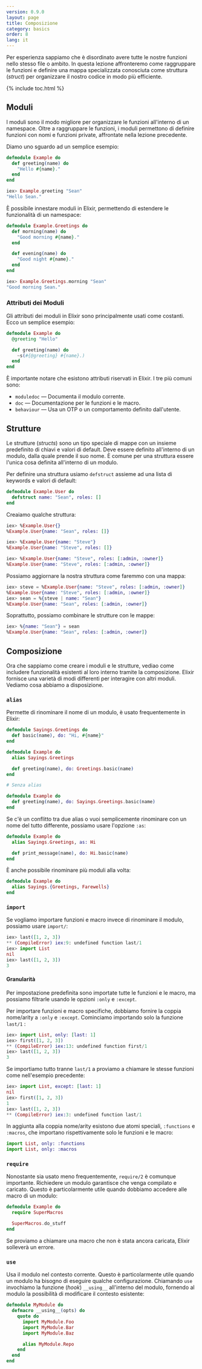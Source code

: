 ```yaml
---
version: 0.9.0
layout: page
title: Composizione
category: basics
order: 8
lang: it
---
```


Per esperienza sappiamo che è disordinato avere tutte le nostre funzioni nello stesso file o ambito. In questa lezione affronteremo come raggruppare le funzioni e definire una mappa specializzata conosciuta come struttura (_struct_) per organizzare il nostro codice in modo più efficiente.

{% include toc.html %}

## Moduli

I moduli sono il modo migliore per organizzare le funzioni all'interno di un namespace. Oltre a raggruppare le funzioni, i moduli permettono di definire funzioni con nomi e funzioni private, affrontate nella lezione precedente.

Diamo uno sguardo ad un semplice esempio:

``` elixir
defmodule Example do
  def greeting(name) do
    "Hello #{name}."
  end
end

iex> Example.greeting "Sean"
"Hello Sean."
```

È possibile innestare moduli in Elixir, permettendo di estendere le funzionalità di un namespace:

```elixir
defmodule Example.Greetings do
  def morning(name) do
    "Good morning #{name}."
  end

  def evening(name) do
    "Good night #{name}."
  end
end

iex> Example.Greetings.morning "Sean"
"Good morning Sean."
```

### Attributi dei Moduli

Gli attributi dei moduli in Elixir sono principalmente usati come costanti. Ecco un semplice esempio:

```elixir
defmodule Example do
  @greeting "Hello"

  def greeting(name) do
    ~s(#{@greeting} #{name}.)
  end
end
```

È importante notare che esistono attributi riservati in Elixir. I tre più comuni sono:

+ `moduledoc` — Documenta il modulo corrente.
+ `doc` — Documentazione per le funzioni e le macro.
+ `behaviour` — Usa un OTP o un comportamento definito dall'utente.

## Strutture

Le strutture (_structs_) sono un tipo speciale di mappe con un insieme predefinito di chiavi e valori di default. Deve essere definito all'interno di un modulo, dalla quale prende il suo nome. È comune per una struttura essere l'unica cosa definita all'interno di un modulo.

Per definire una struttura usiamo `defstruct` assieme ad una lista di keywords e valori di default:

```elixir
defmodule Example.User do
  defstruct name: "Sean", roles: []
end
```

Creaiamo qualche struttura:

```elixir
iex> %Example.User{}
%Example.User{name: "Sean", roles: []}

iex> %Example.User{name: "Steve"}
%Example.User{name: "Steve", roles: []}

iex> %Example.User{name: "Steve", roles: [:admin, :owner]}
%Example.User{name: "Steve", roles: [:admin, :owner]}
```

Possiamo aggiornare la nostra struttura come faremmo con una mappa:

```elixir
iex> steve = %Example.User{name: "Steve", roles: [:admin, :owner]}
%Example.User{name: "Steve", roles: [:admin, :owner]}
iex> sean = %{steve | name: "Sean"}
%Example.User{name: "Sean", roles: [:admin, :owner]}
```

Soprattutto, possiamo combinare le strutture con le mappe:

```elixir
iex> %{name: "Sean"} = sean
%Example.User{name: "Sean", roles: [:admin, :owner]}
```

## Composizione

Ora che sappiamo come creare i moduli e le strutture, vediao come includere funzionalità esistenti al loro interno tramite la composizione. Elixir fornisce una varietà di modi differenti per interagire con altri moduli. Vediamo cosa abbiamo a disposizione.

### `alias`

Permette di rinominare il nome di un modulo, è usato frequentemente in Elixir:

```elixir
defmodule Sayings.Greetings do
  def basic(name), do: "Hi, #{name}"
end

defmodule Example do
  alias Sayings.Greetings

  def greeting(name), do: Greetings.basic(name)
end

# Senza alias

defmodule Example do
  def greeting(name), do: Sayings.Greetings.basic(name)
end
```

Se c'è un conflitto tra due alias o vuoi semplicemente rinominare con un nome del tutto differente, possiamo usare l'opzione `:as`:

```elixir
defmodule Example do
  alias Sayings.Greetings, as: Hi

  def print_message(name), do: Hi.basic(name)
end
```

È anche possibile rinominare più moduli alla volta:

```elixir
defmodule Example do
  alias Sayings.{Greetings, Farewells}
end
```

### `import`

Se vogliamo importare funzioni e macro invece di rinominare il modulo, possiamo usare `import/`:

```elixir
iex> last([1, 2, 3])
** (CompileError) iex:9: undefined function last/1
iex> import List
nil
iex> last([1, 2, 3])
3
```

#### Granularità

Per impostazione predefinita sono importate tutte le funzioni e le macro, ma possiamo filtrarle usando le opzioni `:only` e `:except`.

Per importare funzioni e macro specifiche, dobbiamo fornire la coppia nome/arity a `:only` e `:except`. Cominciamo importando solo la funzione `last/1` :

```elixir
iex> import List, only: [last: 1]
iex> first([1, 2, 3])
** (CompileError) iex:13: undefined function first/1
iex> last([1, 2, 3])
3
```

Se importiamo tutto tranne `last/1` a proviamo a chiamare le stesse funzioni come nell'esempio precedente:

```elixir
iex> import List, except: [last: 1]
nil
iex> first([1, 2, 3])
1
iex> last([1, 2, 3])
** (CompileError) iex:3: undefined function last/1
```

In aggiunta alla coppia nome/arity esistono due atomi speciali, `:functions` e `:macros`, che importano rispettivamente solo le funzioni e le macro:

```elixir
import List, only: :functions
import List, only: :macros
```

### `require`

Nonostante sia usato meno frequentemente, `require/2` è comunque importante. Richiedere un modulo garantisce che venga compilato e caricato. Questo è particolarmente utile quando dobbiamo accedere alle macro di un modulo:

```elixir
defmodule Example do
  require SuperMacros

  SuperMacros.do_stuff
end
```

Se proviamo a chiamare una macro che non è stata ancora caricata, Elixir solleverà un errore.

### `use`

Usa il modulo nel contesto corrente. Questo è particolarmente utile quando un modulo ha bisogno di eseguire qualche configurazione. Chiamando `use` invochiamo la funzione (_hook_) `__using__` all'interno del modulo, fornendo al modulo la possibilità di modificare il contesto esistente:

```elixir
defmodule MyModule do
  defmacro __using__(opts) do
    quote do
      import MyModule.Foo
      import MyModule.Bar
      import MyModule.Baz

      alias MyModule.Repo
    end
  end
end
```
